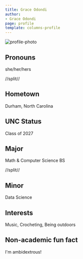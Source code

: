 ```yaml
---
title: Grace Odondi
author:
- Grace Odondi
page: profile
template: columns-profile
---
```


![profile-photo](../../../static/profile-photos/godondi.jpg)

## Pronouns
she/her/hers

//split//

## Hometown
Durham, North Carolina

## UNC Status
Class of 2027

## Major
Math & Computer Science BS

//split//

## Minor
Data Science

## Interests
Music, Crocheting, Being outdoors

## Non-academic fun fact
I'm ambidextrous!